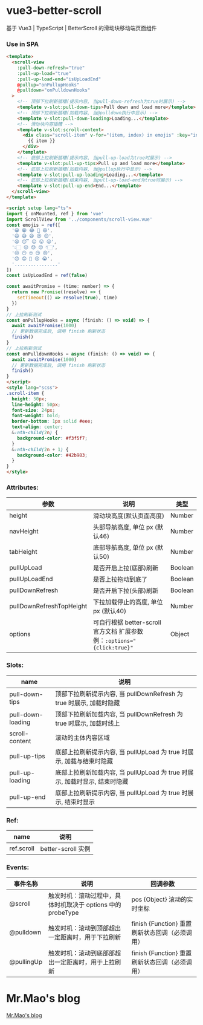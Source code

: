 # vue3-better-scroll
基于 Vue3 | TypeScript | BetterScroll 的滑动块移动端页面组件

### Use in SPA

~~~html
<template>
  <scroll-view
    :pull-down-refresh="true"
    :pull-up-load="true"
    :pull-up-load-end="isUpLoadEnd"
    @pullup="onPullupHooks"
    @pulldown="onPulldownHooks"
  >
    <!-- 顶部下拉刷新插糟(提示内容, 当pull-down-refresh为true时展示) -->
    <template v-slot:pull-down-tips>Pull down and load more</template>
    <!-- 顶部下拉刷新插糟(加载内容, 当@pulldown执行中显示) -->
    <template v-slot:pull-down-loading>Loading...</template>
    <!-- 滑动块内容插糟 -->
    <template v-slot:scroll-content>
      <div class="scroll-item" v-for="(item, index) in emojis" :key="index">
        {{ item }}
      </div>
    </template>
    <!-- 底部上拉刷新插糟(提示内容, 当pull-up-load为true时展示) -->
    <template v-slot:pull-up-tips>Pull up and load more</template>
    <!-- 底部上拉刷新插糟(加载内容, 当@pullup执行中显示) -->
    <template v-slot:pull-up-loading>Loading...</template>
    <!-- 底部上拉刷新插糟(结束内容, 当pull-up-load-end为true时展示) -->
    <template v-slot:pull-up-end>End...</template>
  </scroll-view>
</template>

<script setup lang="ts">
import { onMounted, ref } from 'vue'
import ScrollView from '../components/scroll-view.vue'
const emojis = ref([
  '😀 😁 😂 🤣 😃',
  '😄 😅 😆 😉 😊',
  '😫 😴 😌 😛 😜',
  '👆🏻 😒 😓 😔 👇🏻',
  '😑 😶 🙄 😏 😣',
  '😞 😟 😤 😢 😭',
  '................'
])
const isUpLoadEnd = ref(false)

const awaitPromise = (time: number) => {
  return new Promise((resolve) => {
    setTimeout(() => resolve(true), time)
  })
}
// 上拉刷新测试
const onPullupHooks = async (finish: () => void) => {
  await awaitPromise(1000)
  // 更新数据完成后, 调用 finish 刷新状态
  finish()
}
// 上拉刷新测试
const onPulldownHooks = async (finish: () => void) => {
  await awaitPromise(1000)
  // 更新数据完成后, 调用 finish 刷新状态
  finish()
}
</script>
<style lang="scss">
.scroll-item {
  height: 50px;
  line-height: 50px;
  font-size: 24px;
  font-weight: bold;
  border-bottom: 1px solid #eee;
  text-align: center;
  &:nth-child(2n) {
    background-color: #f3f5f7;
  }
  &:nth-child(2n + 1) {
    background-color: #42b983;
  }
}
</style>
~~~

### Attributes:

| 参数                     | 说明                                                         | 类型    |
| ------------------------ | ------------------------------------------------------------ | ------- |
| height                   | 滑动块高度(默认页面高度)                                     | Number  |
| navHeight                | 头部导航高度, 单位 px (默认46)                                | Number  |
| tabHeight                | 底部导航高度, 单位 px (默认50)                                | Number  |
| pullUpLoad               | 是否开启上拉(底部)刷新                                       | Boolean |
| pullUpLoadEnd            | 是否上拉拖动到底了                                           | Boolean |
| pullDownRefresh          | 是否开启下拉(头部)刷新                                       | Boolean |
| pullDownRefreshTopHeight | 下拉加载停止的高度, 单位 px (默认40)                         | Number  |
| options                  | 可自行根据 better-scroll 官方文档 扩展参数 例：`:options="{click:true}"` | Object  |

### Slots:

| name              | 说明                                                         |
| ----------------- | ------------------------------------------------------------ |
| pull-down-tips    | 顶部下拉刷新提示内容, 当 pullDownRefresh 为 true 时展示, 加载时隐藏 |
| pull-down-loading | 顶部下拉刷新加载内容, 当 pullDownRefresh 为 true 时展示, 加载时线上 |
| scroll-content    | 滚动的主体内容区域                                           |
| pull-up-tips      | 底部上拉刷新提示内容, 当 pullUpLoad 为 true 时展示, 加载与结束时隐藏 |
| pull-up-loading   | 底部上拉刷新加载内容, 当 pullUpLoad 为 true 时展示, 加载时显示, 结束时隐藏 |
| pull-up-end       | 底部上拉刷新提示内容, 当 pullUpLoad 为 true 时展示, 结束时显示 |

### Ref:

| name       | 说明               |
| ---------- | ------------------ |
| ref.scroll | better-scroll 实例 |

### Events:

| 事件名称   | 说明                                                        | 回调参数                                       |
| ---------- | ----------------------------------------------------------- | ---------------------------------------------- |
| @scroll    | 触发时机：滚动过程中，具体时机取决于 options 中的 probeType | pos {Object} 滚动的实时坐标                    |
| @pulldown  | 触发时机：滚动到顶部超出一定距离时，用于下拉刷新            | finish {Function} 重置刷新状态回调（必须调用） |
| @pullingUp | 触发时机：滚动到底部部超出一定距离时，用于上拉刷新          | finish {Function} 重置刷新状态回调（必须调用） |

# Mr.Mao's blog

[ Mr.Mao's blog](https://tuimao233.gitee.io/mao-blog/)
